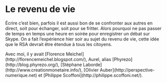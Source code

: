 # Le revenu de vie

Écrire c’est bien, parfois il est aussi bon de se confronter aux autres en direct, soit pour échanger, soit pour se fritter. Alors pourquoi ne pas passer de temps en temps une heure en soirée pour enregistrer un débat sur Skype. On a fait l’expérience hier soir au sujet du revenu de vie, cette idée que le RSA devrait être étendue à tous les citoyens.

<div class="iframe" id="iframe1"></div>
Avec moi, il y avait [Florence Meichel](http://florencemeichel.blogspot.com/), Aurel, alias [Phyrezo](http://blog.phyrezo.org/), [Stéphane Laborde](http://www.creationmonetaire.info/), [Olivier Auber](http://perspective-numerique.net) et [Philippe Scoffoni](http://philippe.scoffoni.net/).